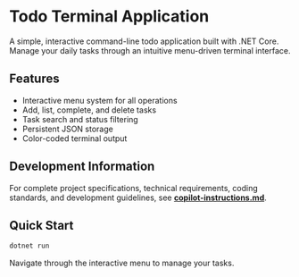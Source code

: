 # Todo Terminal Application

A simple, interactive command-line todo application built with .NET Core. Manage your daily tasks through an intuitive menu-driven terminal interface.

## Features
- Interactive menu system for all operations
- Add, list, complete, and delete tasks
- Task search and status filtering
- Persistent JSON storage
- Color-coded terminal output

## Development Information

For complete project specifications, technical requirements, coding standards, and development guidelines, see **[copilot-instructions.md](copilot-instructions.md)**.

## Quick Start
```bash
dotnet run
```

Navigate through the interactive menu to manage your tasks.